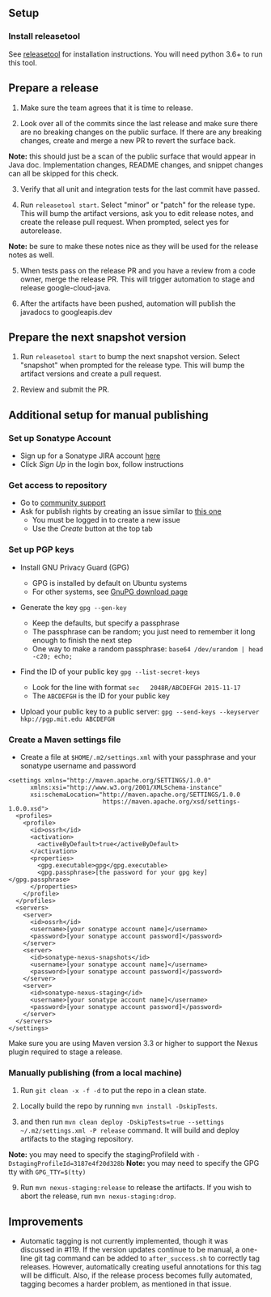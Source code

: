 ## Setup

### Install releasetool

See [releasetool](https://github.com/googleapis/releasetool) for installation instructions. You will
need python 3.6+ to run this tool.

## Prepare a release

1. Make sure the team agrees that it is time to release.

2. Look over all of the commits since the last release and make sure there are no breaking changes
   on the public surface. If there are any breaking changes, create and merge a new PR to revert the
   surface back.

  **Note:** this should just be a scan of the public surface that would appear in Java doc.
  Implementation changes, README changes, and snippet changes can all be skipped for this check.

3. Verify that all unit and integration tests for the last commit have passed.

4. Run `releasetool start`. Select "minor" or "patch" for the release type. This will bump the
   artifact versions, ask you to edit release notes, and create the release pull request. When
   prompted, select yes for autorelease.

  **Note:** be sure to make these notes nice as they will be used for the release notes as well.

5. When tests pass on the release PR and you have a review from a code owner, merge the release PR.
   This will trigger automation to stage and release google-cloud-java.

6. After the artifacts have been pushed, automation will publish the javadocs to googleapis.dev

## Prepare the next snapshot version

1. Run `releasetool start` to bump the next snapshot version. Select "snapshot" when prompted for
   the release type. This will bump the artifact versions and create a pull request.

2. Review and submit the PR.

## Additional setup for manual publishing

### Set up Sonatype Account

* Sign up for a Sonatype JIRA account [here](https://issues.sonatype.org)
* Click *Sign Up* in the login box, follow instructions

### Get access to repository

* Go to [community support](https://issues.sonatype.org/browse/OSSRH)
* Ask for publish rights by creating an issue similar to [this one](https://issues.sonatype.org/browse/OSSRH-32032)
  * You must be logged in to create a new issue
  * Use the *Create* button at the top tab

### Set up PGP keys

* Install GNU Privacy Guard (GPG)
  * GPG is installed by default on Ubuntu systems
  * For other systems, see [GnuPG download page](https://www.gnupg.org/download/)

* Generate the key ```gpg --gen-key```
  * Keep the defaults, but specify a passphrase
  * The passphrase can be random; you just need to remember it long enough to finish the next step
  * One way to make a random passphrase: ```base64 /dev/urandom | head -c20; echo;```

* Find the ID of your public key ```gpg --list-secret-keys```
  * Look for the line with format ```sec   2048R/ABCDEFGH 2015-11-17```
  * The ```ABCDEFGH``` is the ID for your public key

* Upload your public key to a public server: ```gpg --send-keys --keyserver hkp://pgp.mit.edu ABCDEFGH```

### Create a Maven settings file

* Create a file at ```$HOME/.m2/settings.xml``` with your passphrase and your sonatype username and password
```
<settings xmlns="http://maven.apache.org/SETTINGS/1.0.0"
      xmlns:xsi="http://www.w3.org/2001/XMLSchema-instance"
      xsi:schemaLocation="http://maven.apache.org/SETTINGS/1.0.0
                          https://maven.apache.org/xsd/settings-1.0.0.xsd">
  <profiles>
    <profile>
      <id>ossrh</id>
      <activation>
        <activeByDefault>true</activeByDefault>
      </activation>
      <properties>
        <gpg.executable>gpg</gpg.executable>
        <gpg.passphrase>[the password for your gpg key]</gpg.passphrase>
      </properties>
    </profile>
  </profiles>
  <servers>
    <server>
      <id>ossrh</id>
      <username>[your sonatype account name]</username>
      <password>[your sonatype account password]</password>
    </server>
    <server>
      <id>sonatype-nexus-snapshots</id>
      <username>[your sonatype account name]</username>
      <password>[your sonatype account password]</password>
    </server>
    <server>
      <id>sonatype-nexus-staging</id>
      <username>[your sonatype account name]</username>
      <password>[your sonatype account password]</password>
    </server>
  </servers>
</settings>
```

Make sure you are using Maven version 3.3 or higher to support the Nexus plugin required to stage a release.

### Manually publishing (from a local machine)

1. Run `git clean -x -f -d` to put the repo in a clean state.

2. Locally build the repo by running `mvn install -DskipTests`.

3.  and then run `mvn clean deploy -DskipTests=true --settings ~/.m2/settings.xml -P release`
   command. It will build and deploy artifacts to the staging repository.

  **Note:** you may need to specify the stagingProfileId with `-DstagingProfileId=3187e4f20d328b`
  **Note:** you may need to specify the GPG tty with `GPG_TTY=$(tty)`

9. Run `mvn nexus-staging:release` to release the artifacts. If you wish to abort the release, run
   `mvn nexus-staging:drop`.

## Improvements

* Automatic tagging is not currently implemented, though it was discussed in #119. If the version 
  updates continue to be manual, a one-line git tag command can be added to `after_success.sh` to 
  correctly tag releases.  However, automatically creating useful annotations for this tag will be 
  difficult.  Also, if the release process becomes fully automated, tagging becomes a harder 
  problem, as mentioned in that issue.

